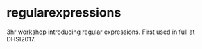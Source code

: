 # regularexpressions
3hr workshop introducing regular expressions.  First used in full at DHSI2017.

